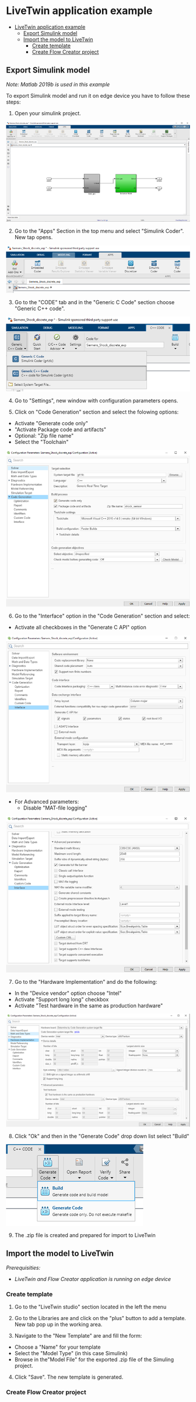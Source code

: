 # LiveTwin application example 



- [LiveTwin application example](#livetwin-application-example)
  - [Export Simulink model](#export-simulink-model)
  - [Import the model to LiveTwin](#import-the-model-to-livetwin)
    - [Create template](#create-template)
    - [Create Flow Creator project](#create-flow-creator-project)


## Export Simulink model 

*Note: Matlab 2019b is used in this example*

To export Simulink model and run it on edge device you have to follow these steps: 

1) Open your simulink project. 

![](docs/graphics/Project.PNG)

2) Go to the "Apps" Section in the top menu and select "Simulink Coder". New tap opens. 

![](docs/graphics/point2.PNG)

3) Go to the "CODE" tab and in the "Generic C Code" section choose "Generic C++ code". 

![](docs/graphics/point02.PNG)

4) Go to "Settings", new window with configuration parameters opens. 

5) Click on "Code Generation" section and select the folowing options: 
  - Activate "Generate code only"
  - "Activate Package code and artifacts"
  - Optional: "Zip file name"
  - Select the "Toolchain"


![](docs/graphics/code_gen.PNG)
 
6) Go to the "Interface" option in the "Code Generation" section and select: 
  - Activate all checkboxes in the "Generate C API" option


![](docs/graphics/interface.PNG)

  - For Advanced parameters: 
    - Disable "MAT-file logging"


![](docs/graphics/interface_advanced.PNG)

7) Go to the "Hardware Implementation" and do the following: 
  - In the "Device vendor" option choose "Intel"
  - Activate "Support long long" checkbox
  - Activate "Test hardware in the same as production hardware"

![](docs/graphics/hardware.PNG)

8) Click "Ok" and then in the "Generate Code" drop down list select "Build"

![](docs/graphics/build.PNG)

9) The .zip file is created and prepared for import to LiveTwin 


## Import the model to LiveTwin 

*Prerequisities:*
 - *LiveTwin and Flow Creator application is running on edge device*



### Create template
1) Go to the "LiveTwin studio" section located in the left the menu 

2) Go to the Libraries are and click on the "plus" button to add a template. New tab pop up in the working area. 

3) Navigate to the "New Template" are and fill the form: 
  - Choose a "Name" for your template
  - Select the "Model Type" (in this case Simulink)
  - Browse in the"Model File" for the exported .zip file of the Simuling project.


4) Click "Save". The new template is generated. 
 

### Create Flow Creator project 




